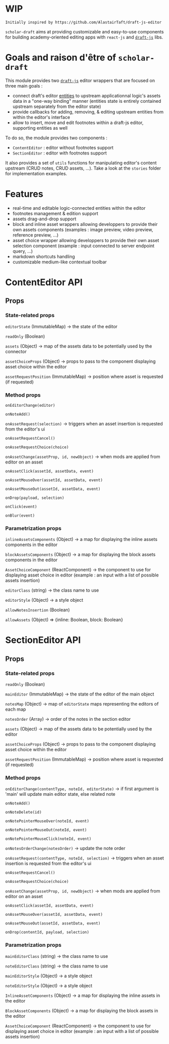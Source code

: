 WIP
===

```
Initially inspired by https://github.com/AlastairTaft/draft-js-editor
```

`scholar-draft` aims at providing customizable and easy-to-use components for  building academy-oriented editing apps with `react-js` and [`draft-js`](https://draftjs.org) libs.

# Goals and raison d'être of `scholar-draft`

This module provides two [`draft-js`](https://draftjs.org) editor wrappers that are focused on three main goals :

* connect draft's editor [entities](https://draftjs.org/docs/advanced-topics-entities.html#content) to upstream applicationnal logic's assets data in a "one-way binding" manner (entities state is entirely contained upstream separately from the editor state)
* provide callbacks for adding, removing, & editing upstream entities from within the editor's interface
* allow to insert, move and edit footnotes within a draft-js editor, supporting entities as well

To do so, the module provides two components :

* `ContentEditor` : editor without footnotes support
* `SectionEditor` : editor with footnotes support

It also provides a set of `utils` functions for manipulating editor's content upstream (CRUD notes, CRUD assets, ...). Take a look at the `stories` folder for implementation examples.

# Features

* real-time and editable logic-connected entities within the editor
* footnotes management & edition support
* assets drag-and-drop support
* block and inline asset wrappers allowing developpers to provide their own assets components (examples : image preview, video preview, reference preview, ...)
* asset choice wrapper allowing developpers to provide their own asset selection component (example : input connected to server endpoint query, ...)
* markdown shortcuts handling
* customizable medium-like contextual toolbar

# ContentEditor API

## Props

### State-related props

`editorState` (ImmutableMap) -> the state of the editor

`readOnly` (Boolean)

`assets` (Object) -> map of the assets data to be potentially used by the connector

`assetChoiceProps` (Object) -> props to pass to the component displaying asset choice within the editor

`assetRequestPosition` (ImmutableMap) -> position where asset is requested (if requested)

### Method props

`onEditorChange(editor)`

`onNoteAdd()`

`onAssetRequest(selection)` -> triggers when an asset insertion is requested from the editor's ui

`onAssetRequestCancel()`

`onAssetRequestChoice(choice)`

`onAssetChange(assetProp, id, newObject)` -> when mods are applied from editor on an asset

`onAssetClick(assetId, assetData, event)` 

`onAssetMouseOver(assetId, assetData, event)` 

`onAssetMouseOut(assetId, assetData, event)` 

`onDrop(payload, selection)` 

`onClick(event)` 

`onBlur(event)` 

### Parametrization props

`inlineAssetsComponents` (Object) -> a map for displaying the inline assets components in the editor

`blockAssetsComponents` (Object) -> a map for displaying the block assets components in the editor

`AssetChoiceComponent` (ReactComponent) -> the component to use for displaying asset choice in editor (example : an input with a list of possible assets insertion)

`editorClass` (string) -> the class name to use

`editorStyle` (Object) -> a style object

`allowNotesInsertion` (Boolean)

`allowAssets` (Object) => {inline: Boolean, block: Boolean}

# SectionEditor API

## Props

### State-related props

`readOnly` (Boolean)

`mainEditor` (ImmutableMap) -> the state of the editor of the main object

`notesMap` (Object) -> map of `editorState` maps representing the editors of each map

`notesOrder` (Array<String>) -> order of the notes in the section editor

`assets` (Object) -> map of the assets data to be potentially used by the editor

`assetChoiceProps` (Object) -> props to pass to the component displaying asset choice within the editor

`assetRequestPosition` (ImmutableMap) -> position where asset is requested (if requested)

### Method props

`onEditorChange(contentType, noteId, editorState)` -> if first argument is 'main' will update main editor state, else related note

`onNoteAdd()`

`onNoteDelete(id)`

`onNotePointerMouseOver(noteId, event)`

`onNotePointerMouseOut(noteId, event)`

`onNotePointerMouseClick(noteId, event)`

`onNotesOrderChange(notesOrder)` -> update the note order 

`onAssetRequest(contentType, noteId, selection)` -> triggers when an asset insertion is requested from the editor's ui

`onAssetRequestCancel()`

`onAssetRequestChoice(choice)`

`onAssetChange(assetProp, id, newObject)` -> when mods are applied from editor on an asset

`onAssetClick(assetId, assetData, event)` 

`onAssetMouseOver(assetId, assetData, event)` 

`onAssetMouseOut(assetId, assetData, event)` 

`onDrop(contentId, payload, selection)` 

### Parametrization props

`mainEditorClass` (string) -> the class name to use

`noteEditorClass` (string) -> the class name to use

`mainEditorStyle` (Object) -> a style object

`noteEditorStyle` (Object) -> a style object

`InlineAssetComponents` (Object) -> a map for displaying the inline assets in the editor

`BlockAssetComponents` (Object) -> a map for displaying the block assets in the editor

`AssetChoiceComponent` (ReactComponent) -> the component to use for displaying asset choice in editor (example : an input with a list of possible assets insertion)


